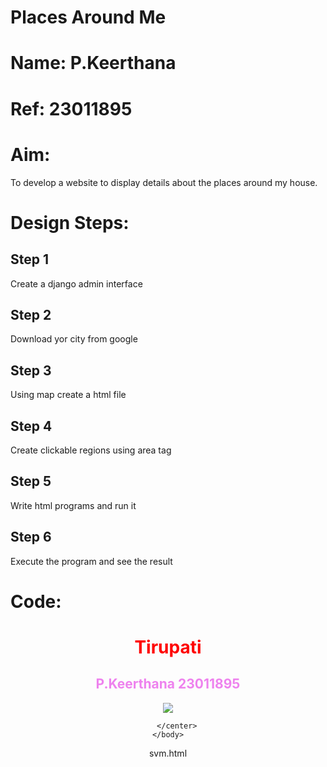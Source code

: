 # Places Around Me
# Name: P.Keerthana
# Ref: 23011895
# Aim:
To develop a website to display details about the places around my house.

# Design Steps:
## Step 1
Create a django admin interface

## Step 2
Download yor city from google

## Step 3
Using map create a html file

## Step 4
Create clickable regions using area tag

## Step 5
Write html programs and run it 

## Step 6
Execute the program and see the result



# Code:

<html>
    <head>
        <title>
            MY CITY
        </title>
    </head>
    <body>
        <h1 align="center">
            <font color="red"><b>Tirupati</b></font>
        </h1>
        <h2 align="center">
            <font color="violet"><b>P.Keerthana 23011895</b></font>
        </h2>
        <center>
            <img src="![map](https://github.com/keerthanapillaram/Ex-04-webTech_imagemap/assets/145743072/09dda2bb-d91d-4ebc-941c-9fd0e182ddeb)
" usemap="#image_map">
<map name="image_map">
  <area alt="svmedical" title="svmedical" href="svm.html" coords="746,488,112" shape="circle">
  <area alt="svu" title="svu" href="svu.html" coords="353,868,615,1058" shape="rect">
  <area alt="central" title="central" href="central.html" coords="1025,630,1167,669" shape="rect">
  <area alt="zoo" title="zoo" href="zoo.html" coords="213,454,120" shape="circle">
  <area alt="both" title="both" href="both.html" coords="1212,679,1401,772" shape="rect">
</map>

        </center>
    </body>
</html>

svm.html
<html>
    <head>
        <title>
            SV Medical college

        </title>
        <img align="center">
        <img src="https://th.bing.com/th/id/OIP.C5ypXCSxGBJy2psdAB6CfQHaD-?rs=1&pid=ImgDetMain" alt="svm">
        <p>
            Sri Venkateswara Institute of Medical Sciences, a tertiary care referral centre and a jewel
             in the crown of the Tirumala Tirupati Devasthanams, Tirupati, has established itself as a Medical University
              of repute with the blessings of Lord Venkateswara.  SVIMS hospital has acquired the state-of-art equipment with well recognised faculty & best practices,
               svims offers evidence based patient centred care as well as population health taken active in population health management.
        </p>
    </head>
</html>

svu.html

<html>
    <head>
        <title>
            SV University

        </title>
        <img align="center">
        <img src="https://www.vidyabharati.in/wp-content/uploads/2022/02/b-ed-admissions-sri-venkateswara-university.png " alt="svu">
        <p>
            The university was founded in 1954 by the then Chief minister of Andhra Pradesh, 
            Tanguturi Prakasam Pantulu and Siram Govindarajulu Naidu as its founder vice-chancellor. The university campus covers
             a large area on land leased by Tirumala Tirupati Devasthanams.
        </p>
    </head>
</html>

central.html

<html>
    <head>
        <title>
            CENTRAL PARK

        </title>
        <img align="center">
        <img src="https://i.ytimg.com/vi/miiOqZ1xjig/maxresdefault.jpg" alt="central">
        <p>
            This Park is well designed and beautifully maintained by the Tirupati Municipal development corporation,
             and it is located in-between Kapilatheertham and RTC bus terminus.  Here one can enjoy the gentle, cool breeze and the atmosphere
              in the evenings at the Municipal Park. There is a water fountain in the entrance with multiple colors which give a remarkable experience to all,
             Lord Shiva and Ganga at the center is the main attraction of the park. Children’s will enjoy the environment. the park will be opened only in the evening from 4.00 pm to 9.00 pm in all days. 
        </p>
    </head>
</html>

zoo.html

<html>
    <head>
        <title>
            Zoo

        </title>
        <img align="center">
        <img src="https://i.ytimg.com/vi/pytIgM_TAak/maxresdefault.jpg" alt="zoo">
        <p>
            Sri Venkateswara Zoological Park, located on the foothills of Seshachalam
             hills in Tirupati,Andhra Pradesh.It is the largest zoological park in Asia interms of area.Established 
             in the year 1987,the zoo spreads over an area of 1254 hectares in Tirupati Reserve Forest Extn.The park is named after Lord Venkateswara ,the presiding deity of Tirumala
              Venkateswara temple.Developed on mythological theme,the park highlights the role of animals in mythology and spreads the message of conservation of nature with mythological impetus.
            Here the animals are exhibited in wider 
              and natural enclosures resembling their natural habitats..
        </p>
    </head>
</html>

both.html

<html>
    <head>
        <title>
            Both hospital

        </title>
        <img align="center">
        <img src="https://d2t60rd7vcv5ly.cloudfront.net/latest_screenshots/1488790249_login_screen.jpg" alt="both">
        <p>
            Both Hospital is a 60 bedded hospital at the prominent place in Tirupati.Both Hospital is fully equipped
             with advance technology and medical services are extended round the clock. They are happy to mention that because
              of their qualitative and economic services their  hospital stood as the best modern hospital in the entire Rayalaseema. 
        </p>
    </head>
</html>



# Output:

![1](https://github.com/keerthanapillaram/Ex-04-webTech_imagemap/assets/145743072/2d4f9534-4717-457b-837e-701d27fcb9aa)
![2](https://github.com/keerthanapillaram/Ex-04-webTech_imagemap/assets/145743072/1ab8a469-ccce-42f9-9ad8-b44b091c1ce0)
![3](https://github.com/keerthanapillaram/Ex-04-webTech_imagemap/assets/145743072/72e8b121-4ad2-41eb-a7d5-c409df3c473d)
![4](https://github.com/keerthanapillaram/Ex-04-webTech_imagemap/assets/145743072/01fe5b97-1b19-47f7-9f7a-cbfbbe136439)
![5](https://github.com/keerthanapillaram/Ex-04-webTech_imagemap/assets/145743072/6fef9d38-c5e9-4b4f-aa97-1d87ad3c865f)
![6](https://github.com/keerthanapillaram/Ex-04-webTech_imagemap/assets/145743072/864a6170-6df3-4d96-a007-2b760b17fdac)


# Result:
The output was verified successfully.
